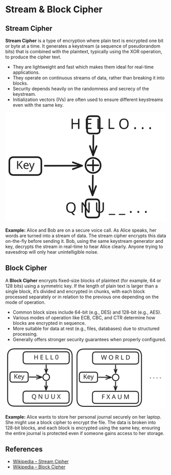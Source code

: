 # Stream & Block Cipher

## Stream Cipher

**Stream Cipher** is a type of encryption where plain text is encrypted one bit or byte at a time. It generates a keystream (a sequence of pseudorandom bits) that is combined with the plaintext, typically using the XOR operation, to produce the cipher text.

- They are lightweight and fast which makes them ideal for real-time applications.
- They operate on continuous streams of data, rather than breaking it into blocks.
- Security depends heavily on the randomness and secrecy of the keystream.
- Initialization vectors (IVs) are often used to ensure different keystreams even with the same key.

![Stream Cipher Example](../assets/cryptography/stream.svg)

**Example:** Alice and Bob are on a secure voice call. As Alice speaks, her words are turned into a stream of data. The stream cipher encrypts this data on-the-fly before sending it. Bob, using the same keystream generator and key, decrypts the stream in real-time to hear Alice clearly. Anyone trying to eavesdrop will only hear unintelligible noise.

## Block Cipher

A **Block Cipher** encrypts fixed-size blocks of plaintext (for example, 64 or 128 bits) using a symmetric key. If the length of plain text is larger than a single block, it’s divided and encrypted in chunks, with each block processed separately or in relation to the previous one depending on the mode of operation.

- Common block sizes include 64-bit (e.g., DES) and 128-bit (e.g., AES).
- Various modes of operation like ECB, CBC, and CTR determine how blocks are encrypted in sequence.
- More suitable for data at rest (e.g., files, databases) due to structured processing.
- Generally offers stronger security guarantees when properly configured.

![Block Cipher Example](../assets/cryptography/block.svg)

**Example:** Alice wants to store her personal journal securely on her laptop. She might use a block cipher to encrypt the file. The data is broken into 128-bit blocks, and each block is encrypted using the same key, ensuring the entire journal is protected even if someone gains access to her storage.

## References

- [Wikipedia – Stream Cipher](https://en.wikipedia.org/wiki/Stream_cipher)
- [Wikipedia – Block Cipher](https://en.wikipedia.org/wiki/Block_cipher)

